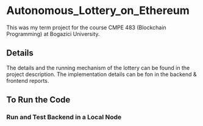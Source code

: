 # Autonomous_Lottery_on_Ethereum
This was my term project for the course CMPE 483 (Blockchain Programming) at Bogazici University.

## Details
The details and the running mechanism of the lottery can be found in the project description. The implementation details can be fon in the backend & frontend reports.

## To Run the Code

### Run and Test Backend in a Local Node
